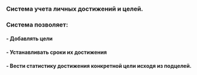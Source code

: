 ### Система учета личных достижений и целей. 
### Система позволяет:
#### - Добавлять цели
#### - Устанавливать сроки их достижения
#### - Вести статистику достижения конкретной цели исходя из подцелей. 
